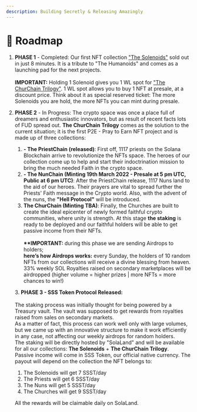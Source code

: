 ```yaml
---
description: Building Secretly & Releasing Amazingly
---
```


# 📜 Roadmap

1.  **PHASE 1** - Completed: Our first NFT collection ["The Solenoids"](https://solanasecretsociety.xyz/the-solenoids) sold out in just 8 minutes. It is a tribute to "The Humanoids" and comes as a launching pad for the next projects.\
    \
    **IMPORTANT:** Holding 1 Solenoid gives you 1 WL spot for ["The ChurChain Trilogy"](https://solanasecretsociety.xyz/the-churchain-trilogy). 1 WL spot allows you to buy 1 NFT at presale, at a discount price. Think about it as special reserved ticket: The more Solenoids you are hold, the more NFTs you can mint during presale.


2.  **PHASE 2** - In Progress: The crypto space was once a place full of dreamers and enthusiastic innovators, but as result of recent facts lots of FUD spread out. **The ChurChain Trilogy** comes as the solution to the current situation; it is the first P2E - Pray to Earn NFT project and is made up of three collections:

    1. **- The PriestChain (released)**: First off, 1117 priests on the Solana Blockchain arrive to revolutionize the NFTs space. The heroes of our collection come up to help and start their indoctrination mission to bring the much needed Faith in the crypto space.
    2. **- The NunChain (Minting 19th March 2022 - Presale at 5 pm UTC, Public at 6 pm UTC)**: After the PriestChain release, 1117 Nuns land to the aid of our heroes. Their prayers are vital to spread further the Priests' Faith message in the Crypto world. Also, with the advent of the nuns, the **"Hell Protocol"** will be introduced.
    3.  **The ChurChain (Minting TBA)**: Finally, the Churches are built to create the ideal epicenter of newly formed faithful crypto communities, where unity is strength. At this stage **the staking** is ready to be deployed and our faithful holders will be able to get passive income from their NFTs.\
        \
        **\*\*IMPORTANT:** during this phase we are sending Airdrops to holders;\
        **here’s how Airdrops works:** every Sunday, the holders of 10 random NFTs from our collections will receive a divine blessing from heaven. 33% weekly SOL Royalties raised on secondary marketplaces will be airdropped (higher volume = higher prizes | more NFTs = more chances to win!)



    3\. **PHASE 3 - SSS Token Protocol Released:**\
    \
    The staking process was initially thought for being powered by a Treasury vault. The vault was supposed to get rewards from royalties raised from sales on secondary markets.\
    As a matter of fact, this process can work well only with large volumes, but we came up with an innovative structure to make it work efficiently in any case, not affecting our weekly airdrops for random holders.\
    The staking will be directly hosted by "SolaLand" and will be available for all our collections: **The Solenoids** + **The ChurChain Trilogy**. \
    Passive income will come in SSS Token, our official native currency. The payout will depend on the collection the NFT belongs to:

    1. The Solenoids will get 7 SSST/day
    2. The Priests will get 6 SSST/day
    3. The Nuns will get 5 SSST/day
    4. The Churches will get 9 SSST/day



    &#x20;All the rewards will be claimable daily on SolaLand.

